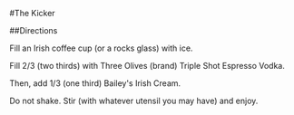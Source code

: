 #The Kicker

##Directions

Fill an Irish coffee cup (or a rocks glass) with ice.
 
Fill 2/3 (two thirds) with Three Olives (brand) Triple Shot Espresso Vodka.
 
Then, add 1/3 (one third) Bailey's Irish Cream.
 
Do not shake. Stir (with whatever utensil you may have) and enjoy.
